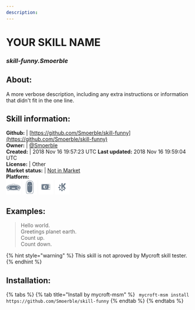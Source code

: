 ```yaml
---    
description:   
---    
```

# YOUR SKILL NAME  
### _skill-funny.Smoerble_  
## About:  
A more verbose description, including any extra instructions or
information that didn't fit in the one line.

## Skill information:  
**Github:** | [https://github.com/Smoerble/skill-funny](https://github.com/Smoerble/skill-funny)  
**Owner:** | [@Smoerble](https://github.com/Smoerble)  
**Created:** | 2018 Nov 16 19:57:23 UTC  **Last updated:** 2018 Nov 16 19:59:04 UTC  
**License:** | Other  
**Market status:** | [Not in Market](https://market.mycroft.ai/skill/)  
**Platform:**  
 ![](../.gitbook/assets/mark-1-icon.png)  ![](../.gitbook/assets/mark-2-icon.png)  ![](../.gitbook/assets/picroft-icon.png)  ![](../.gitbook/assets/kde.png)   
## Examples:  
> Hello world.  
> Greetings planet earth.  
> Count up.  
> Count down.  
  
{% hint style="warning" %}
This skill is not aproved by Mycroft skill tester.
{% endhint %}
    
## Installation:  
{% tabs %}
{% tab title="Install by mycroft-msm" %}
``` mycroft-msm install https://github.com/Smoerble/skill-funny```
{% endtab %}
  {% endtabs %}
  
